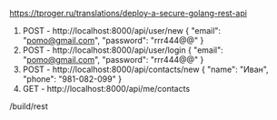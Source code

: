 https://tproger.ru/translations/deploy-a-secure-golang-rest-api

1. POST - http://localhost:8000/api/user/new
   {
   "email": "pomo@gmail.com",
   "password": "rrr444@@"
   }
2. POST - http://localhost:8000/api/user/login
   {
   "email": "pomo@gmail.com",
   "password": "rrr444@@"
   }
3. POST - http://localhost:8000/api/contacts/new
   {
   "name": "Иван",
   "phone": "981-082-099"
   }
4. GET - http://localhost:8000/api/me/contacts


/build/rest